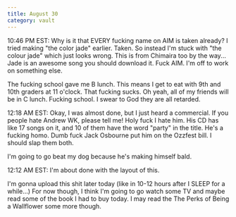 ```yaml
---
title: August 30
category: vault
---
```


10:46 PM EST: Why is it that EVERY fucking name on AIM is taken already? I
tried making "the color jade" earlier. Taken. So instead I'm stuck with "the
colour jade" which just looks wrong. This is from Chimaira too by the way...
Jade is an awesome song you should download it. Fuck AIM. I'm off to work on
something else.

The fucking school gave me B lunch. This means I get to eat with 9th and 10th
graders at 11 o'clock. That fucking sucks. Oh yeah, all of my friends will be
in C lunch. Fucking school. I swear to God they are all retarded.

12:18 AM EST: Okay, I was almost done, but I just heard a commercial. If you
people hate Andrew WK, please tell me! Holy fuck I hate him. His CD has like
17 songs on it, and 10 of them have the word "party" in the title. He's a
fucking homo. Dumb fuck Jack Osbourne put him on the Ozzfest bill. I should
slap them both.

I'm going to go beat my dog because he's making himself bald.

12:12 AM EST: I'm about done with the layout of this.

I'm gonna upload this shit later today (like in 10-12 hours after I SLEEP for
a while...) For now though, I think I'm going to go watch some TV and maybe
read some of the book I had to buy today. I may read the The Perks of Being a
Wallflower some more though.
